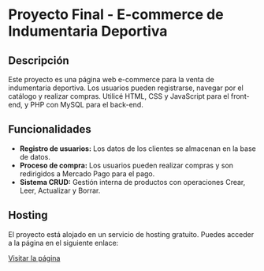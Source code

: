 # Proyecto Final - E-commerce de Indumentaria Deportiva

## Descripción
Este proyecto es una página web e-commerce para la venta de indumentaria deportiva. Los usuarios pueden registrarse, navegar por el catálogo y realizar compras. Utilicé HTML, CSS y JavaScript para el front-end, y PHP con MySQL para el back-end.

## Funcionalidades
- **Registro de usuarios:** Los datos de los clientes se almacenan en la base de datos.
- **Proceso de compra:** Los usuarios pueden realizar compras y son redirigidos a Mercado Pago para el pago.
- **Sistema CRUD:** Gestión interna de productos con operaciones Crear, Leer, Actualizar y Borrar.

## Hosting
El proyecto está alojado en un servicio de hosting gratuito. Puedes acceder a la página en el siguiente enlace:

[Visitar la página](https://tienda-pullo.iceiy.com/)


